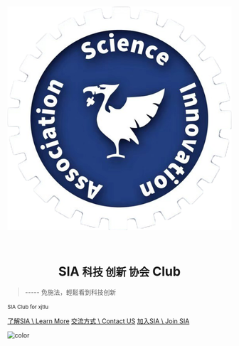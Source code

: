 <!-- _coverpage.md -->


![logo_1](/figure/logo/sia_logo_1.png)

<h1 align="center">
<!--
  <img src="#/figure/logo/yivideox_logo_1.jpg" width="200">
  -->
  <br>SIA <small>科技 创新 协会</small> Club<br>
</h1>

> ----- 免施法，輕鬆看到科技创新

<small>SIA Club for xjtlu</small>

[了解SIA \ Learn More](#main)
[交流方式 \ Contact US](/about/contact.md)
[加入SIA \ Join SIA](/about/download.md)

![color](#563639)